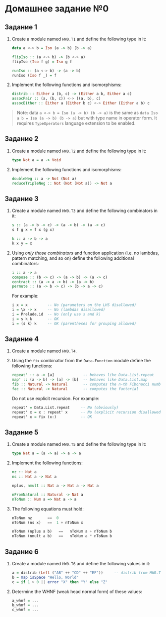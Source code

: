 # Домашнее задание №0

## Задание 1

1. Create a module named `HW0.T1` and define the following type in it:

    ```haskell
    data a <-> b = Iso (a -> b) (b -> a)

    flipIso :: (a <-> b) -> (b <-> a)
    flipIso (Iso f g) = Iso g f

    runIso :: (a <-> b) -> (a -> b)
    runIso (Iso f _) = f
    ```

2. Implement the following functions and isomorphisms:

    ```haskell
    distrib :: Either a (b, c) -> (Either a b, Either a c)
    assocPair :: (a, (b, c)) <-> ((a, b), c)
    assocEither :: Either a (Either b c) <-> Either (Either a b) c
    ```

> Note: data `a <-> b = Iso (a -> b) (b -> a)` is the same as `data Iso a b = Iso (a -> b) (b -> a)` but with type name in operator form. It requires `TypeOperators` language extension to be enabled.

## Задание 2

1. Create a module named `HW0.T2` and define the following type in it:

    ```haskell
    type Not a = a -> Void
    ```

2. Implement the following functions and isomorphisms:

    ```haskell
    doubleNeg :: a -> Not (Not a)
    reduceTripleNeg :: Not (Not (Not a)) -> Not a
    ```

## Задание 3

1. Create a module named `HW0.T3` and define the following combinators in it:

    ```haskell
    s :: (a -> b -> c) -> (a -> b) -> (a -> c)
    s f g x = f x (g x)

    k :: a -> b -> a
    k x y = x
    ```

2. Using *only those combinators* and function application (i.e. no lambdas, pattern matching, and so on) define the following additional combinators:

    ```haskell
    i :: a -> a
    compose :: (b -> c) -> (a -> b) -> (a -> c)
    contract :: (a -> a -> b) -> (a -> b)
    permute :: (a -> b -> c) -> (b -> a -> c)
    ```

    For example:

    ```haskell
    i x = x         -- No (parameters on the LHS disallowed)
    i = \x -> x     -- No (lambdas disallowed)
    i = Prelude.id  -- No (only use s and k)
    i = s k k       -- OK
    i = (s k) k     -- OK (parentheses for grouping allowed)
    ```

## Задание 4

1. Create a module named `HW0.T4`.

2. Using the `fix` combinator from the `Data.Function` module define the following functions:

    ```haskell
    repeat' :: a -> [a]             -- behaves like Data.List.repeat
    map' :: (a -> b) -> [a] -> [b]  -- behaves like Data.List.map
    fib :: Natural -> Natural       -- computes the n-th Fibonacci number
    fac :: Natural -> Natural       -- computes the factorial
    ```

    Do not use explicit recursion. For example:

    ```haskell
    repeat' = Data.List.repeat     -- No (obviously)
    repeat' x = x : repeat' x      -- No (explicit recursion disallowed)
    repeat' x = fix (x:)           -- OK
    ```

## Задание 5

1. Create a module named `HW0.T5` and define the following type in it:

    ```haskell
    type Nat a = (a -> a) -> a -> a
    ```

2. Implement the following functions:

    ```haskell
    nz :: Nat a
    ns :: Nat a -> Nat a

    nplus, nmult :: Nat a -> Nat a -> Nat a

    nFromNatural :: Natural -> Nat a
    nToNum :: Num a => Nat a -> a
    ```

3. The following equations must hold:

    ```haskell
    nToNum nz       ==  0
    nToNum (ns x)   ==  1 + nToNum x

    nToNum (nplus a b)   ==   nToNum a + nToNum b
    nToNum (nmult a b)   ==   nToNum a * nToNum b
    ```

## Задание 6

1. Create a module named `HW0.T6` and define the following values in it:

    ```haskell
    a = distrib (Left ("AB" ++ "CD" ++ "EF"))     -- distrib from HW0.T1
    b = map isSpace "Hello, World"
    c = if 1 > 0 || error "X" then "Y" else "Z"
    ```

2. Determine the WHNF (weak head normal form) of these values:

    ```haskell
    a_whnf = ...
    b_whnf = ...
    c_whnf = ...
    ```
